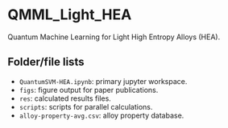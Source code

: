 # QMML_Light_HEA
Quantum Machine Learning for Light High Entropy Alloys (HEA).

## Folder/file lists
- ``QuantumSVM-HEA.ipynb``: primary jupyter workspace.
- ``figs``: figure output for paper publications.
- ``res``: calculated results files.
- ``scripts``: scripts for parallel calculations.
- ``alloy-property-avg.csv``: alloy property database.
